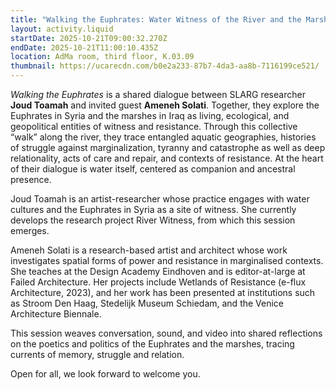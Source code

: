 ```yaml
---
title: "Walking the Euphrates: Water Witness of the River and the Marshes"
layout: activity.liquid
startDate: 2025-10-21T09:00:32.270Z
endDate: 2025-10-21T11:00:10.435Z
location: AdMa room, third floor, K.03.09
thumbnail: https://ucarecdn.com/b0e2a233-87b7-4da3-aa8b-7116199ce521/
---
```

<!--StartFragment-->

*Walking the Euphrates* is a shared dialogue between SLARG researcher **Joud Toamah** and invited guest **Ameneh Solati**. Together, they explore the Euphrates in Syria and the marshes in Iraq as living, ecological, and geopolitical entities of witness and resistance. Through this collective “walk” along the river, they trace entangled aquatic geographies, histories of struggle against marginalization, tyranny and catastrophe as well as deep relationality, acts of care and repair, and contexts of resistance. At the heart of their dialogue is water itself, centered as companion and ancestral presence.

Joud Toamah is an artist-researcher whose practice engages with water cultures and the Euphrates in Syria as a site of witness. She currently develops the research project River Witness, from which this session emerges.

Ameneh Solati is a research-based artist and architect whose work investigates spatial forms of power and resistance in marginalised contexts. She teaches at the Design Academy Eindhoven and is editor-at-large at Failed Architecture. Her projects include Wetlands of Resistance (e-flux Architecture, 2023), and her work has been presented at institutions such as Stroom Den Haag, Stedelijk Museum Schiedam, and the Venice Architecture Biennale.

This session weaves conversation, sound, and video into shared reflections on the poetics and politics of the Euphrates and the marshes, tracing currents of memory, struggle and relation.

Open for all, we look forward to welcome you. 

<!--EndFragment-->